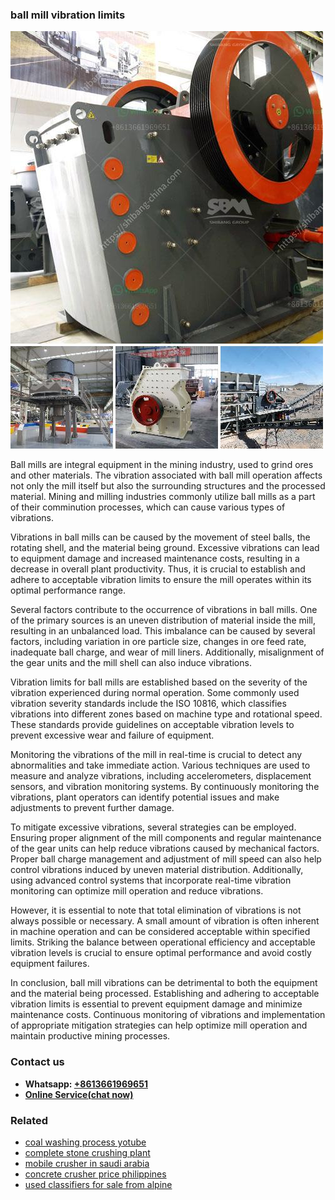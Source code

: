 <h3>ball mill vibration limits</h3><img src='1704951441.jpg' alt=''><p>Ball mills are integral equipment in the mining industry, used to grind ores and other materials. The vibration associated with ball mill operation affects not only the mill itself but also the surrounding structures and the processed material. Mining and milling industries commonly utilize ball mills as a part of their comminution processes, which can cause various types of vibrations.</p><p>Vibrations in ball mills can be caused by the movement of steel balls, the rotating shell, and the material being ground. Excessive vibrations can lead to equipment damage and increased maintenance costs, resulting in a decrease in overall plant productivity. Thus, it is crucial to establish and adhere to acceptable vibration limits to ensure the mill operates within its optimal performance range.</p><p>Several factors contribute to the occurrence of vibrations in ball mills. One of the primary sources is an uneven distribution of material inside the mill, resulting in an unbalanced load. This imbalance can be caused by several factors, including variation in ore particle size, changes in ore feed rate, inadequate ball charge, and wear of mill liners. Additionally, misalignment of the gear units and the mill shell can also induce vibrations.</p><p>Vibration limits for ball mills are established based on the severity of the vibration experienced during normal operation. Some commonly used vibration severity standards include the ISO 10816, which classifies vibrations into different zones based on machine type and rotational speed. These standards provide guidelines on acceptable vibration levels to prevent excessive wear and failure of equipment.</p><p>Monitoring the vibrations of the mill in real-time is crucial to detect any abnormalities and take immediate action. Various techniques are used to measure and analyze vibrations, including accelerometers, displacement sensors, and vibration monitoring systems. By continuously monitoring the vibrations, plant operators can identify potential issues and make adjustments to prevent further damage.</p><p>To mitigate excessive vibrations, several strategies can be employed. Ensuring proper alignment of the mill components and regular maintenance of the gear units can help reduce vibrations caused by mechanical factors. Proper ball charge management and adjustment of mill speed can also help control vibrations induced by uneven material distribution. Additionally, using advanced control systems that incorporate real-time vibration monitoring can optimize mill operation and reduce vibrations.</p><p>However, it is essential to note that total elimination of vibrations is not always possible or necessary. A small amount of vibration is often inherent in machine operation and can be considered acceptable within specified limits. Striking the balance between operational efficiency and acceptable vibration levels is crucial to ensure optimal performance and avoid costly equipment failures.</p><p>In conclusion, ball mill vibrations can be detrimental to both the equipment and the material being processed. Establishing and adhering to acceptable vibration limits is essential to prevent equipment damage and minimize maintenance costs. Continuous monitoring of vibrations and implementation of appropriate mitigation strategies can help optimize mill operation and maintain productive mining processes.</p><h3>Contact us</h3><ul><li><strong>Whatsapp:&nbsp;<a href="https://wa.me/8613661969651">+8613661969651</a></strong></li><li><a href="https://swt.shibang-china.com/?git&amp;zhl&amp;ball mill vibration limits"><strong>Online Service(chat now)</strong></a></li></ul><h3>Related</h3><ul><li><a href='coal washing process yotube.md'>coal washing process yotube</a></li><li><a href='complete stone crushing plant.md'>complete stone crushing plant</a></li><li><a href='mobile crusher in saudi arabia.md'>mobile crusher in saudi arabia</a></li><li><a href='concrete crusher price philippines.md'>concrete crusher price philippines</a></li><li><a href='used classifiers for sale from alpine.md'>used classifiers for sale from alpine</a></li></ul>